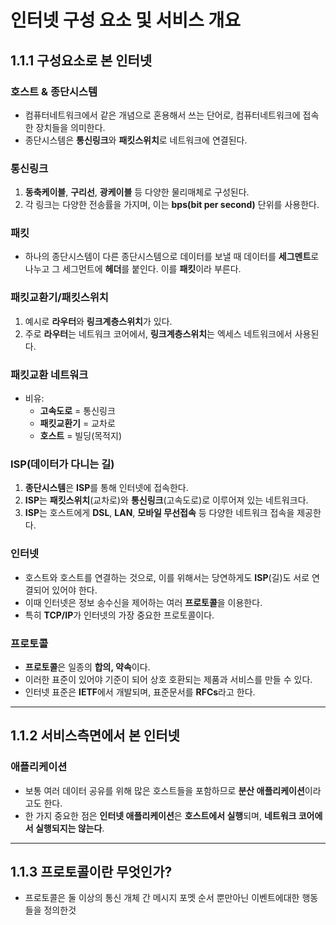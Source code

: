 # 인터넷 구성 요소 및 서비스 개요

## 1.1.1 구성요소로 본 인터넷

### 호스트 & 종단시스템
- 컴퓨터네트워크에서 같은 개념으로 혼용해서 쓰는 단어로, 컴퓨터네트워크에 접속한 장치들을 의미한다.
- 종단시스템은 **통신링크**와 **패킷스위치**로 네트워크에 연결된다.

### 통신링크
1. **동축케이블**, **구리선**, **광케이블** 등 다양한 물리매체로 구성된다.
2. 각 링크는 다양한 전송률을 가지며, 이는 **bps(bit per second)** 단위를 사용한다.

### 패킷
- 하나의 종단시스템이 다른 종단시스템으로 데이터를 보낼 때 데이터를 **세그멘트**로 나누고 그 세그먼트에 **헤더**를 붙인다. 이를 **패킷**이라 부른다.

### 패킷교환기/패킷스위치
1. 예시로 **라우터**와 **링크계층스위치**가 있다.
2. 주로 **라우터**는 네트워크 코어에서, **링크계층스위치**는 엑세스 네트워크에서 사용된다.

### 패킷교환 네트워크
- 비유:
  - **고속도로** = 통신링크
  - **패킷교환기** = 교차로
  - **호스트** = 빌딩(목적지)

### ISP(데이터가 다니는 길)
1. **종단시스템**은 **ISP**를 통해 인터넷에 접속한다.
2. **ISP**는 **패킷스위치**(교차로)와 **통신링크**(고속도로)로 이루어져 있는 네트워크다.
3. **ISP**는 호스트에게 **DSL**, **LAN**, **모바일 무선접속** 등 다양한 네트워크 접속을 제공한다.

### 인터넷
- 호스트와 호스트를 연결하는 것으로, 이를 위해서는 당연하게도 **ISP**(길)도 서로 연결되어 있어야 한다.
- 이때 인터넷은 정보 송수신을 제어하는 여러 **프로토콜**을 이용한다.
- 특히 **TCP/IP**가 인터넷의 가장 중요한 프로토콜이다.

### 프로토콜
- **프로토콜**은 일종의 **합의, 약속**이다.
- 이러한 표준이 있어야 기준이 되어 상호 호환되는 제품과 서비스를 만들 수 있다.
- 인터넷 표준은 **IETF**에서 개발되며, 표준문서를 **RFCs**라고 한다.

---

## 1.1.2 서비스측면에서 본 인터넷

### 애플리케이션
- 보통 여러 데이터 공유를 위해 많은 호스트들을 포함하므로 **분산 애플리케이션**이라고도 한다.
- 한 가지 중요한 점은 **인터넷 애플리케이션**은 **호스트에서 실행**되며, **네트워크 코어에서 실행되지는 않는다**.

---

## 1.1.3 프로토콜이란 무엇인가?

- 프로토콜은 둘 이상의 통신 개체 간 메시지 포멧 순서 뿐만아닌 이벤트에대한 행동들을 정의한것

